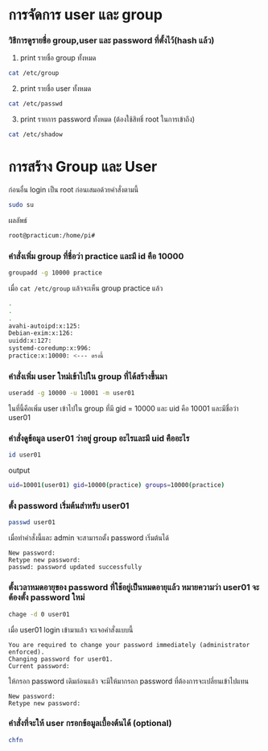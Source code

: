 # การจัดการ user และ group

### วิธีการดูรายชื่อ group,user และ password ที่ตั้งไว้(hash แล้ว)

1. print รายชื่อ group ทั้งหมด
```bash
cat /etc/group
```

2. print รายชื่อ user ทั้งหมด
```bash
cat /etc/passwd
```

3. print รายการ password ทั้งหมด (ต้องใช้สิทธิ์ root ในการเข้าถึง)
```bash
cat /etc/shadow
```

# การสร้าง Group และ User

ก่อนอื่น login เป็น root ก่อนเสมอด้วยคำสั่งตามนี้

```bash
sudo su
```

ผลลัพธ์

```bash
root@practicum:/home/pi#
```

### คำสั่งเพิ่ม group ที่ชื่อว่า practice และมี id คือ 10000

```bash
groupadd -g 10000 practice
```

เมื่อ `cat /etc/group` แล้วจะเห็น group practice แล้ว
```bash
.
.
.
avahi-autoipd:x:125:
Debian-exim:x:126:
uuidd:x:127:
systemd-coredump:x:996:
practice:x:10000: <--- ตรงนี้
```

### คำสั่งเพิ่ม user ใหม่เข้าไปใน group ที่ได้สร้างขึ้นมา
```bash
useradd -g 10000 -u 10001 -m user01
```
ในที่นี้คือเพิ่ม user เข้าไปใน group ที่มี gid = 10000 และ uid คือ 10001 และมีชื่อว่า user01

### คำสั่งดูข้อมูล user01 ว่าอยู่ group อะไรและมี uid คืออะไร
```bash
id user01
```
output
```bash
uid=10001(user01) gid=10000(practice) groups=10000(practice)
```

### ตั้ง password เริ่มต้นสำหรับ user01
```bash
passwd user01
```
เมื่อทำคำสั่งนี้และ admin จะสามารถตั้ง password เริ่มต้นได้
```
New password:
Retype new password:
passwd: password updated successfully
```

### ตั้งเวลาหมดอายุของ password ที่ใช้อยู่เป็นหมดอายุแล้ว หมายความว่า user01 จะต้องตั้ง password ใหม่
```bash
chage -d 0 user01
```

เมื่อ user01 login เข้ามาแล้ว จะเจอคำสั่งแบบนี้
```
You are required to change your password immediately (administrator enforced).
Changing password for user01.
Current password:
```
ให้กรอก password เดิมก่อนแล้ว จะมีให้มากรอก password ที่ต้องการจะเปลี่ยนเข้าไปแทน
```
New password:
Retype new password:
```

### คำสั่งที่จะให้ user กรอกข้อมูลเบื้องต้นได้ (optional)
```bash
chfn
```